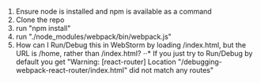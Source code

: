 1. Ensure node is installed and npm is available as a command
2. Clone the repo
3. run "npm install"
4. run "./node_modules/webpack/bin/webpack.js"
5. How can I Run/Debug this in WebStorm by loading /index.html, but the URL is /home, rather than /index.html?
⋅⋅* If you just try to Run/Debug by default you get "Warning: [react-router] Location "/debugging-webpack-react-router/index.html" did not match any routes"